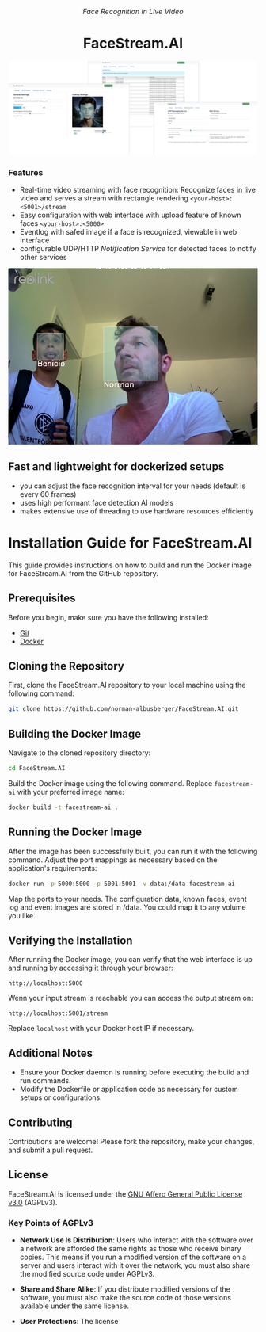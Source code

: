 <p align="center"><em>Face Recognition in Live Video</em></p>
<h1 align="center">FaceStream.AI</h1>

![Screenshots](screenshots.jpg)

### Features
* Real-time video streaming with face recognition: Recognize faces in live video and serves a stream with rectangle rendering ``<your-host>:<5001>/stream``
* Easy configuration with web interface with upload feature of known faces ``<your-host>:<5000>``
* Eventlog with safed image if a face is recognized, viewable in web interface
* configurable UDP/HTTP *Notification Service* for detected faces to notify other services 

![example homepage](example-image.jpg)

## Fast and lightweight for dockerized setups
* you can adjust the face recognition interval for your needs (default is every 60 frames)
* uses high performant face detection AI models
* makes extensive use of threading to use hardware resources efficiently  

# Installation Guide for FaceStream.AI

This guide provides instructions on how to build and run the Docker image for FaceStream.AI from the GitHub repository.

## Prerequisites

Before you begin, make sure you have the following installed:
- [Git](https://git-scm.com/downloads)
- [Docker](https://docs.docker.com/get-docker/)

## Cloning the Repository

First, clone the FaceStream.AI repository to your local machine using the following command:

```bash
git clone https://github.com/norman-albusberger/FaceStream.AI.git
```

## Building the Docker Image

Navigate to the cloned repository directory:

```bash
cd FaceStream.AI
```

Build the Docker image using the following command. Replace `facestream-ai` with your preferred image name:

```bash
docker build -t facestream-ai .
```

## Running the Docker Image

After the image has been successfully built, you can run it with the following command. Adjust the port mappings as necessary based on the application's requirements:

```bash
docker run -p 5000:5000 -p 5001:5001 -v data:/data facestream-ai
```
Map the ports to your needs. The configuration data, known faces, event log and event images are stored in /data. You could map it to any volume you like.

## Verifying the Installation

After running the Docker image, you can verify that the web interface is up and running by accessing it through your browser:

```
http://localhost:5000
```
Wenn your input stream is reachable you can access the output stream on:

```
http://localhost:5001/stream
```

Replace `localhost` with your Docker host IP if necessary.

## Additional Notes

- Ensure your Docker daemon is running before executing the build and run commands.
- Modify the Dockerfile or application code as necessary for custom setups or configurations.

## Contributing
Contributions are welcome! Please fork the repository, make your changes, and submit a pull request.

## License

FaceStream.AI is licensed under the [GNU Affero General Public License v3.0](https://www.gnu.org/licenses/agpl-3.0.en.html) (AGPLv3).

### Key Points of AGPLv3

- **Network Use Is Distribution**: Users who interact with the software over a network are afforded the same rights as those who receive binary copies. This means if you run a modified version of the software on a server and users interact with it over the network, you must also share the modified source code under AGPLv3.

- **Share and Share Alike**: If you distribute modified versions of the software, you must also make the source code of those versions available under the same license.

- **User Protections**: The license
